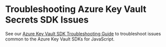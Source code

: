 # Troubleshooting Azure Key Vault Secrets SDK Issues

See our [Azure Key Vault SDK Troubleshooting Guide](https://github.com/Azure/azure-sdk-for-js/blob/main/sdk/keyvault/TROUBLESHOOTING.md) to troubleshoot issues common to the Azure Key Vault SDKs for JavaScript.
